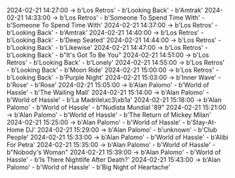 2024-02-21 14:27:00 -> b'Los Retros' - b'Looking Back' - b'Amtrak'
2024-02-21 14:33:00 -> b'Los Retros' - b'Someone To Spend Time With' - b'Someone To Spend Time With'
2024-02-21 14:37:00 -> b'Los Retros' - b'Looking Back' - b'Amtrak'
2024-02-21 14:40:00 -> b'Los Retros' - b'Looking Back' - b'Deep Seated'
2024-02-21 14:44:00 -> b'Los Retros' - b'Looking Back' - b'Likewise'
2024-02-21 14:47:00 -> b'Los Retros' - b'Looking Back' - b"It's Got To Be You"
2024-02-21 14:51:00 -> b'Los Retros' - b'Looking Back' - b'Lonely'
2024-02-21 14:55:00 -> b'Los Retros' - b'Looking Back' - b'Moon Ride'
2024-02-21 15:00:00 -> b'Los Retros' - b'Looking Back' - b'Purple Night'
2024-02-21 15:03:00 -> b'Inner Wave' - b'Rose' - b'Rose'
2024-02-21 15:05:00 -> b'Alan Palomo' - b'World of Hassle' - b'The Wailing Mall'
2024-02-21 15:14:00 -> b'Alan Palomo' - b'World of Hassle' - b'La Madrile\xc3\xb1a'
2024-02-21 15:18:00 -> b'Alan Palomo' - b'World of Hassle' - b"Nudista Mundial '89"
2024-02-21 15:21:00 -> b'Alan Palomo' - b'World of Hassle' - b'The Return of Mickey Milan'
2024-02-21 15:25:00 -> b'Alan Palomo' - b'World of Hassle' - b'Stay-At-Home DJ'
2024-02-21 15:29:00 -> b'Alan Palomo' - b'unknown' - b'Club People'
2024-02-21 15:33:00 -> b'Alan Palomo' - b'World of Hassle' - b'Alibi For Petra'
2024-02-21 15:35:00 -> b'Alan Palomo' - b'World of Hassle' - b"Nobody's Woman"
2024-02-21 15:39:00 -> b'Alan Palomo' - b'World of Hassle' - b'Is There Nightlife After Death?'
2024-02-21 15:43:00 -> b'Alan Palomo' - b'World of Hassle' - b'Big Night of Heartache'
